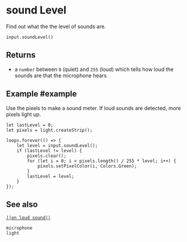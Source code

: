 # sound Level

Find out what the the level of sounds are.

```sig
input.soundLevel()
```
## Returns

* a ``number`` between `0` (quiet) and `255` (loud) which tells how loud the sounds are that the microphone hears

## Example #example

Use the pixels to make a sound meter. If loud sounds are detected, more pixels light up.

```blocks
let lastLevel = 0;
let pixels = light.createStrip();

loops.forever(() => {
    let level = input.soundLevel();
    if (lastLevel != level) {
        pixels.clear();
        for (let i = 0; i < pixels.length() / 255 * level; i++) {
            pixels.setPixelColor(i, Colors.Green);
        }
        lastLevel = level;
    }
});
```
## See also

[``||on loud sound||``](/reference/input/on-loud-sound)

```package
microphone
light
```
